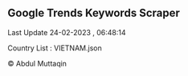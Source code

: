 

## Google Trends Keywords Scraper 
 
Last Update 24-02-2023 , 06:48:14

Country List :
VIETNAM.json



© Abdul Muttaqin 
